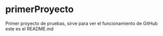 # primerProyecto
Primer proyecto de pruebas, sirve para ver el funcionamiento de GitHub
este es el README.md
